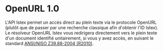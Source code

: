 # OpenURL 1.0

L'API Istex permet un accès direct au plein texte via le protocole OpenURL (plutôt que de passer par une recherche classique afin d'obtenir l'ID Istex). Le résolveur OpenURL Istex vous redirigera directement vers le plein texte d'un document identifié unitairement, si vous y avez accès, en suivant le standard [ANSI/NISO Z39.88-2004 (R2010)](https://groups.niso.org/apps/group_public/download.php/14833/z39_88_2004_r2010.pdf).
